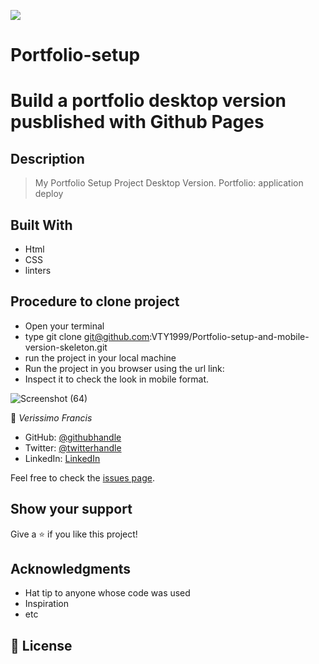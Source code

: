![](https://img.shields.io/badge/Microverse-blueviolet)
# Portfolio-setup
# Build a portfolio desktop version pusblished with Github Pages


## Description
> My Portfolio Setup Project Desktop Version.
> Portfolio: application deploy

## Built With
- Html
- CSS
- linters


## Procedure to clone project
- Open your terminal
- type git clone git@github.com:VTY1999/Portfolio-setup-and-mobile-version-skeleton.git
- run the project in your local machine
- Run the project in you browser using the url link:
- Inspect it to check the look in mobile format.


![Screenshot (64)](https://user-images.githubusercontent.com/75728472/145841553-7b46f432-6fd1-4f17-ab47-b6b1ebeca428.png)


👤 *Verissimo Francis*

- GitHub: [@githubhandle](https://github.com/VTY1999)
- Twitter: [@twitterhandle](https://twitter.com/verissimoty?s=09)
- LinkedIn: [LinkedIn](https://www.linkedin.com/in/francis-verissimo-b5b4521b1/)

Feel free to check the [issues page](../../issues/).

## Show your support

Give a ⭐️ if you like this project!

## Acknowledgments

- Hat tip to anyone whose code was used
- Inspiration
- etc

## 📝 License
